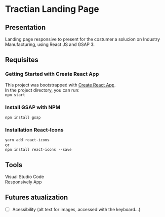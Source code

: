 # Tractian Landing Page

## Presentation
Landing page responsive to present for the costumer a solucion on Industry Manufacturing, using React JS and GSAP 3.

## Requisites <br>
### Getting Started with Create React App <br>
This project was bootstrapped with [Create React App](https://github.com/facebook/create-react-app).<br>
In the project directory, you can run:<br>
``` npm start ```<br>

### Install GSAP with NPM <br>
``` npm install gsap ```
<br>
### Installation React-Icons <br>
``` yarn add react-icons ```<br>
or<br>
``` npm install react-icons --save ```<br>

## Tools
Visual Studio Code <br>
Responsively App <br>

## Futures atualization  
- [ ] Acessibility (alt text for images, accessed with the keyboard...)  <br>


